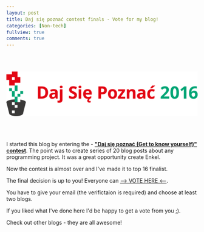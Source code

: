 ```yaml
---
layout: post
title: Daj się poznać contest finals - Vote for my blog!
categories: [Non-tech]
fullview: true
comments: true
---
```


<br>
<br>

![Daj się poznać](/assets/media/vote_for_me/DajSiePoznac-logo.png)

<br>
<br>

I started this blog by entering the - [**"Daj się poznać (Get to know yourself)" contest**](http://www.maciejaniserowicz.com/daj-sie-poznac). The point was to create
series of 20 blog posts about any programming project. It was a great opportunity create Enkel.

Now the contest is almost over and I've made it to top 16 finalist.

The final decision is up to you! Everyone can [--> VOTE HERE <--](http://ankieta.dajsiepoznac.pl).

You have to give your email (the verifictaion is required) and choose at least two blogs.

If you liked what I've done here I'd be happy to get a vote from you ;). 

Check out other blogs - they are all awesome!
